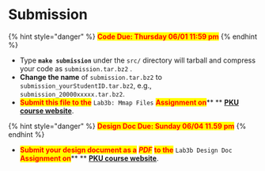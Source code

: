 # Submission

{% hint style="danger" %}
<mark style="color:red;">**Code Due: Thursday 06/01 11:59 pm**</mark>
{% endhint %}

* Type **`make submission`** under the `src/` directory will tarball and compress your code as `submission.tar.bz2` .
* **Change the name** of `submission.tar.bz2` to `submission_yourStudentID.tar.bz2`, e.g., `submission_20000xxxxx.tar.bz2`.
* <mark style="color:red;">**Submit this file to the**</mark> <mark style="color:red;"></mark><mark style="color:red;"></mark> `Lab3b: Mmap Files` <mark style="color:red;">**Assignment on**</mark>** ** [**PKU course website**](https://course.pku.edu.cn).

{% hint style="danger" %}
<mark style="color:red;">**Design Doc Due: Sunday 06/04 11.59 pm**</mark>
{% endhint %}

* <mark style="color:red;">**Submit your design document as a**</mark> <mark style="color:red;"></mark><mark style="color:red;"></mark> <mark style="color:red;"></mark>_<mark style="color:red;">**PDF**</mark>_ <mark style="color:red;">**to the**</mark> `Lab3b Design Doc` <mark style="color:red;">**Assignment on**</mark>** ** [**PKU course website**](https://course.pku.edu.cn).
